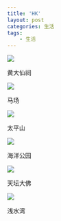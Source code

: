 ```yaml
---
title: 'HK'
layout: post
categories: 生活
tags:
    - 生活
---
```


![](/img/2014-02-08/IMG_0081.JPG)

黄大仙祠

![](/img/2014-02-08/IMG_0107.JPG)

马场

![](/img/2014-02-08/IMG_0129.JPG)

太平山

![](/img/2014-02-08/IMG_0295.JPG)

海洋公园

![](/img/2014-02-08/IMG_0191.JPG)

天坛大佛

![](/img/2014-02-08/IMG_0345.JPG)

浅水湾
